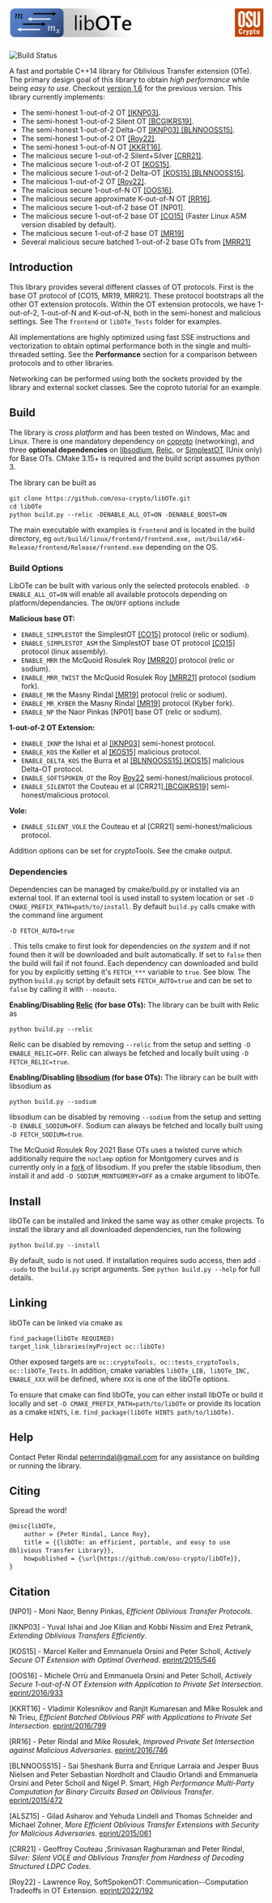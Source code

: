 
![](./titleOSU.PNG)
=====

![Build Status](https://github.com/osu-crypto/libOTe/actions/workflows/build-test.yml/badge.svg)

A fast and portable C++14 library for Oblivious Transfer extension (OTe). The 
primary design goal of this library to obtain *high performance* while being 
*easy to use*. Checkout [version 1.6](https://github.com/osu-crypto/libOTe/releases/tag/v1.6.0) for the previous version.
This library currently implements:
 
* The semi-honest 1-out-of-2 OT [[IKNP03]](https://www.iacr.org/archive/crypto2003/27290145/27290145.pdf).
* The semi-honest 1-out-of-2 Silent OT [[BCGIKRS19]](https://eprint.iacr.org/2019/1159.pdf).
* The semi-honest 1-out-of-2 Delta-OT [[IKNP03]](https://www.iacr.org/archive/crypto2003/27290145/27290145.pdf),[[BLNNOOSS15]](https://eprint.iacr.org/2015/472.pdf).
* The semi-honest 1-out-of-2 OT [[Roy22]](https://eprint.iacr.org/2022/192).
* The semi-honest 1-out-of-N OT [[KKRT16]](https://eprint.iacr.org/2016/799). 
* The malicious secure 1-out-of-2 Silent+Silver [[CRR21]](https://eprint.iacr.org/2021/1150).
* The malicious secure 1-out-of-2 OT [[KOS15]](https://eprint.iacr.org/2015/546).
* The malicious secure 1-out-of-2 Delta-OT [[KOS15]](https://eprint.iacr.org/2015/546),[[BLNNOOSS15]](https://eprint.iacr.org/2015/472.pdf).
* The malicious 1-out-of-2 OT [[Roy22]](https://eprint.iacr.org/2022/192).
* The malicious secure 1-out-of-N OT [[OOS16]](http://eprint.iacr.org/2016/933).
* The malicious secure approximate K-out-of-N OT [[RR16]](https://eprint.iacr.org/2016/746).
* The malicious secure 1-out-of-2 base OT [NP01].
* The malicious secure 1-out-of-2 base OT [[CO15]](https://eprint.iacr.org/2015/267.pdf) (Faster Linux ASM version disabled by default).
* The malicious secure 1-out-of-2 base OT [[MR19]](https://eprint.iacr.org/2019/706.pdf) 
* Several malicious secure batched 1-out-of-2 base OTs from [[MRR21]](https://eprint.iacr.org/2021/682)
 
## Introduction
 
This library provides several different classes of OT protocols. First is the 
base OT protocol of [CO15, MR19, MRR21]. These protocol bootstraps all the other
OT extension protocols.  Within the OT extension protocols, we have 1-out-of-2,
1-out-of-N and K-out-of-N, both in the semi-honest and malicious settings. See The `frontend` or `libOTe_Tests` folder for examples.

All implementations are highly optimized using fast SSE instructions and vectorization
to obtain optimal performance both in the single and multi-threaded setting. See 
the **Performance** section for a comparison between protocols and to other libraries. 
 
Networking can be performed using both the sockets provided by the library and
external socket classes. See the coproto tutorial for an example.


## Build
 
The library is *cross platform* and has been tested on Windows, Mac and Linux. 
There is one mandatory dependency on [coproto](https://github.com/Visa-Research/coproto) (networking),
and three **optional dependencies** on [libsodium](https://doc.libsodium.org/),
[Relic](https://github.com/relic-toolkit/relic), or
[SimplestOT](https://github.com/osu-crypto/libOTe/tree/master/SimplestOT) (Unix only)
for Base OTs.
CMake 3.15+ is required and the build script assumes python 3.
 
The library can be built as
```
git clone https://github.com/osu-crypto/libOTe.git
cd libOTe
python build.py --relic -DENABLE_ALL_OT=ON -DENABLE_BOOST=ON 
```
The main executable with examples is `frontend` and is located in the build directory, eg `out/build/linux/frontend/frontend.exe, out/build/x64-Release/frontend/Release/frontend.exe` depending on the OS. 

### Build Options
LibOTe can be built with various only the selected protocols enabled. `-D ENABLE_ALL_OT=ON` will enable all available protocols depending on platform/dependancies. The `ON`/`OFF` options include

**Malicious base OT:**
 * `ENABLE_SIMPLESTOT` the SimplestOT [[CO15]](https://eprint.iacr.org/2015/267.pdf) protocol (relic or sodium).
 * `ENABLE_SIMPLESTOT_ASM` the SimplestOT base OT protocol [[CO15]](https://eprint.iacr.org/2015/267.pdf) protocol (linux assembly).
 * `ENABLE_MRR` the McQuoid Rosulek Roy [[MRR20]](https://eprint.iacr.org/2020/1043) protocol (relic or sodium).
 * `ENABLE_MRR_TWIST` the McQuoid Rosulek Roy [[MRR21]](https://eprint.iacr.org/2021/682) protocol  (sodium fork).
 * `ENABLE_MR` the Masny Rindal [[MR19]](https://eprint.iacr.org/2019/706.pdf) protocol (relic or sodium).
 * `ENABLE_MR_KYBER` the Masny Rindal [[MR19]](https://eprint.iacr.org/2019/706.pdf) protocol  (Kyber fork).
 * `ENABLE_NP` the Naor Pinkas [NP01] base OT (relic or sodium).

**1-out-of-2 OT Extension:**
 * `ENABLE_IKNP` the Ishai et al [[IKNP03]](https://www.iacr.org/archive/crypto2003/27290145/27290145.pdf) semi-honest protocol.
 * `ENABLE_KOS` the Keller et al [[KOS15]](https://eprint.iacr.org/2015/546) malicious protocol.
 * `ENABLE_DELTA_KOS` the Burra et al [[BLNNOOSS15]](https://eprint.iacr.org/2015/472.pdf),[[KOS15]](https://eprint.iacr.org/2015/546) malicious Delta-OT protocol.
 * `ENABLE_SOFTSPOKEN_OT` the Roy [Roy22](https://eprint.iacr.org/2022/192) semi-honest/malicious protocol.
 * `ENABLE_SILENTOT` the Couteau et al [CRR21],[[BCGIKRS19]](https://eprint.iacr.org/2019/1159.pdf) semi-honest/malicious protocol.

 **Vole:**
 * `ENABLE_SILENT_VOLE` the Couteau et al [CRR21] semi-honest/malicious protocol.

 Addition options can be set for cryptoTools. See the cmake output.

### Dependencies

Dependencies can be managed by cmake/build.py or installed via an external tool. If an external tool is used install to system location or set  `-D CMAKE_PREFIX_PATH=path/to/install`. By default `build.py` calls cmake with the command line argument
```
-D FETCH_AUTO=true
```
. This tells cmake to first look for dependencies on *the system* and if not found then it will be downloaded and built automatically. If set to `false` then the build will fail if not found. Each dependency can downloaded and build for you by explicitly setting it's `FETCH_***` variable to `true`. See blow. The python `build.py` script by default sets `FETCH_AUTO=true` and can be set to `false` by calling it with `--noauto`.


**Enabling/Disabling [Relic](https://github.com/relic-toolkit/relic) (for base OTs):**
 The library can be built with Relic as
```
python build.py --relic
```
Relic can be disabled by removing `--relic` from the setup and setting `-D ENABLE_RELIC=OFF`. Relic can always be fetched and locally built using `-D FETCH_RELIC=true`.

**Enabling/Disabling [libsodium](https://github.com/osu-crypto/libsodium) (for base OTs):**
  The library can be built with libsodium as
```
python build.py --sodium
```
libsodium can be disabled by removing `--sodium` from the setup and setting `-D ENABLE_SODIUM=OFF`.  Sodium can always be fetched and locally built using `-D FETCH_SODIUM=true`.

The McQuoid Rosulek Roy 2021 Base OTs uses a twisted curve which additionally require the `noclamp` option for Montgomery curves and is currently only in a [fork](https://github.com/osu-crypto/libsodium) of libsodium. If you prefer the stable libsodium, then install it and add `-D SODIUM_MONTGOMERY=OFF` as a cmake argument to libOTe.

## Install

libOTe can be installed and linked the same way as other cmake projects. To install the library and all downloaded dependencies, run the following
```
python build.py --install
```


By default, sudo is not used. If installation requires sudo access, then add `--sudo` to the `build.py` script arguments. See `python build.py --help` for full details.


## Linking
libOTe can be linked via cmake as
```
find_package(libOTe REQUIRED)
target_link_libraries(myProject oc::libOTe)
```
Other exposed targets are `oc::cryptoTools, oc::tests_cryptoTools, oc::libOTe_Tests`. In addition, cmake variables `libOTe_LIB, libOTe_INC, ENABLE_XXX` will be defined, where `XXX` is one of the libOTe options.

To ensure that cmake can find libOTe, you can either install libOTe or build it locally and set `-D CMAKE_PREFIX_PATH=path/to/libOTe` or provide its location as a cmake `HINTS`, i.e. `find_package(libOTe HINTS path/to/libOTe)`.



## Help
 
Contact Peter Rindal peterrindal@gmail.com for any assistance on building 
or running the library.

## Citing

 Spread the word!

```
@misc{libOTe,
    author = {Peter Rindal, Lance Roy},
    title = {{libOTe: an efficient, portable, and easy to use Oblivious Transfer Library}},
    howpublished = {\url{https://github.com/osu-crypto/libOTe}},
}
```

## Citation
 
[NP01]   -    Moni Naor, Benny Pinkas, _Efficient Oblivious Transfer Protocols_. 

[IKNP03] - Yuval Ishai and Joe Kilian and Kobbi Nissim and Erez Petrank, _Extending Oblivious Transfers Efficiently_. 
 
[KOS15]  - Marcel Keller and Emmanuela Orsini and Peter Scholl, _Actively Secure OT Extension with Optimal Overhead_. [eprint/2015/546](https://eprint.iacr.org/2015/546)
 
[OOS16]  - Michele Orrù and Emmanuela Orsini and Peter Scholl, _Actively Secure 1-out-of-N OT Extension with Application to Private Set Intersection_. [eprint/2016/933](http://eprint.iacr.org/2016/933)
 
[KKRT16]  - Vladimir Kolesnikov and Ranjit Kumaresan and Mike Rosulek and Ni Trieu, _Efficient Batched Oblivious PRF with Applications to Private Set Intersection_. [eprint/2016/799](https://eprint.iacr.org/2016/799)
 
[RR16]  - Peter Rindal and Mike Rosulek, _Improved Private Set Intersection against Malicious Adversaries_. [eprint/2016/746](https://eprint.iacr.org/2016/746)

[BLNNOOSS15]  - Sai Sheshank Burra and Enrique Larraia and Jesper Buus Nielsen and Peter Sebastian Nordholt and Claudio Orlandi and Emmanuela Orsini and Peter Scholl and Nigel P. Smart, _High Performance Multi-Party Computation for Binary Circuits Based on Oblivious Transfer_. [eprint/2015/472](https://eprint.iacr.org/2015/472.pdf)

[ALSZ15]  - Gilad Asharov and Yehuda Lindell and Thomas Schneider and Michael Zohner, _More Efficient Oblivious Transfer Extensions with Security for Malicious Adversaries_. [eprint/2015/061](https://eprint.iacr.org/2015/061)

[CRR21] - Geoffroy Couteau ,Srinivasan Raghuraman and Peter Rindal, _Silver: Silent VOLE and Oblivious Transfer from Hardness of Decoding Structured LDPC Codes_.

[Roy22] - Lawrence Roy, SoftSpokenOT: Communication--Computation Tradeoffs in OT Extension. [eprint/2022/192](https://eprint.iacr.org/2022/192)
